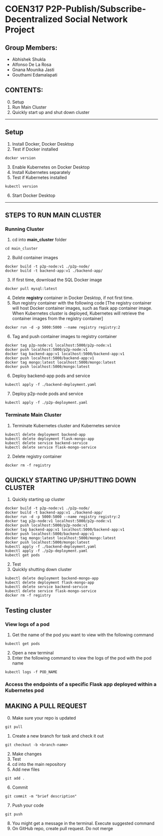 # COEN317 P2P-Publish/Subscribe-Decentralized Social Network Project

## Group Members:
- Abhishek Shukla
- Alfonso De La Rosa
- Gnana Mounika Jasti
- Gouthami Edamalapati

## CONTENTS:
0. Setup
1. Run Main Cluster
2. Quickly start up and shut down cluster

---
## Setup
1. Install Docker, Docker Desktop
2. Test if Docker installed
```
docker version
```
3. Enable Kubernetes on Docker Desktop
4. Install Kubernetes separately
5. Test if Kubernetes installed
```
kubectl version
```
6. Start Docker Desktop

---
## STEPS TO RUN MAIN CLUSTER

### Running Cluster
1. cd into **main_cluster** folder
```
cd main_cluster
```
2. Build container images
```
docker build -t p2p-node:v1 ./p2p-node/
docker build -t backend-app:v1 ./backend-app/
```
3. If first time, download the SQL Docker image
```
docker pull mysql:latest
```
4. Delete **registry** container in Docker Desktop, if not first time.
5. Run registry container with the following code [The registry container will host Docker container images, such as flask app container image. When Kubernetes cluster is deployed, Kubernetes will retrieve the container images from the registry container]
```
docker run -d -p 5000:5000 --name registry registry:2
```
6. Tag and push container images to registry container
```
docker tag p2p-node:v1 localhost:5000/p2p-node:v1
docker push localhost:5000/p2p-node:v1
docker tag backend-app:v1 localhost:5000/backend-app:v1
docker push localhost:5000/backend-app:v1
docker tag mongo:latest localhost:5000/mongo:latest
docker push localhost:5000/mongo:latest
```
6. Deploy backend-app pods and service
```
kubectl apply -f ./backend-deployment.yaml
```
7. Deploy p2p-node pods and service
```
kubectl apply -f ./p2p-deployment.yaml
```

### Terminate Main Cluster
1. Terminate Kubernetes cluster and Kubernetes service
```
kubectl delete deployment backend-app
kubectl delete deployment flask-mongo-app
kubectl delete service backend-service
kubectl delete service flask-mongo-service
```
2. Delete registry container
```
docker rm -f registry
```

## QUICKLY STARTING UP/SHUTTING DOWN CLUSTER
1. Quickly starting up cluster
```
docker build -t p2p-node:v1 ./p2p-node/
docker build -t backend-app:v1 ./backend-app/
docker run -d -p 5000:5000 --name registry registry:2
docker tag p2p-node:v1 localhost:5000/p2p-node:v1
docker push localhost:5000/p2p-node:v1
docker tag backend-app:v1 localhost:5000/backend-app:v1
docker push localhost:5000/backend-app:v1
docker tag mongo:latest localhost:5000/mongo:latest
docker push localhost:5000/mongo:latest
kubectl apply -f ./backend-deployment.yaml
kubectl apply -f ./p2p-deployment.yaml
kubectl get pods

```
2. Test
3. Quickly shutting down cluster
```
kubectl delete deployment backend-mongo-app
kubectl delete deployment flask-mongo-app
kubectl delete service backend-service
kubectl delete service flask-mongo-service
docker rm -f registry

```

## Testing cluster

### View logs of a pod
1. Get the name of the pod you want to view with the following command
```
kubectl get pods
```
2. Open a new terminal
3. Enter the following command to view the logs of the pod with the pod name
```
kubectl logs -f POD_NAME
```

### Access the endpoints of a specific Flask app deployed within a Kubernetes pod


## MAKING A PULL REQUEST
0. Make sure your repo is updated
```
git pull
```
1. Create a new branch for task and check it out
```
git checkout -b <branch-name>
```
2. Make changes
3. Test
4. cd into the main repository
5. Add new files
```
git add .
```
6. Commit
```
git commit -m "brief description"
```
7. Push your code
```
git push
```
8. You might get a message in the terminal. Execute suggested command
9. On GitHub repo, create pull request. Do not merge
